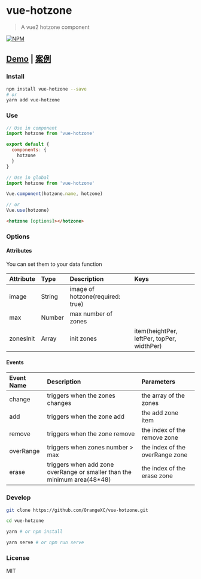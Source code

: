 # vue-hotzone

> A vue2 hotzone component

[![NPM](https://nodei.co/npm/vue-hotzone.png?downloads=true&downloadRank=true&stars=true)](https://nodei.co/npm/vue-hotzone/)

## [Demo](http://orangex_c.coding.me/vue-hotzone/) | [案例](http://orangex_c.coding.me/vue-hotzone/)

### Install

```bash
npm install vue-hotzone --save
# or
yarn add vue-hotzone
```

### Use

```js
// Use in component
import hotzone from 'vue-hotzone'

export default {
  components: {
    hotzone
  }
}

// Use in global
import hotzone from 'vue-hotzone'

Vue.component(hotzone.name, hotzone)

// or
Vue.use(hotzone)
```

```html
<hotzone [options]></hotzone>
```

### Options

#### Attributes
You can set them to your data function

| Attribute | Type   | Description                      | Keys                                       |
|:----------|:-------|:---------------------------------|:-------------------------------------------|
| image     | String | image of hotzone(required: true) |                                            |
| max       | Number | max number of zones              |                                            |
| zonesInit | Array  | init zones                       | item(heightPer, leftPer, topPer, widthPer) |

#### Events

| Event Name | Description                                                              | Parameters                      |
|:-----------|:-------------------------------------------------------------------------|:--------------------------------|
| change     | triggers when the zones changes                                          | the array of the zones          |
| add        | triggers when the zone add                                               | the add zone item               |
| remove     | triggers when the zone remove                                            | the index of the remove zone    |
| overRange  | triggers when zones number > max                                         | the index of the overRange zone |
| erase      | triggers when add zone overRange or smaller than the minimum area(48*48) | the index of the erase zone     |

### Develop

```bash
git clone https://github.com/OrangeXC/vue-hotzone.git

cd vue-hotzone

yarn # or npm install

yarn serve # or npm run serve
```

### License

MIT
